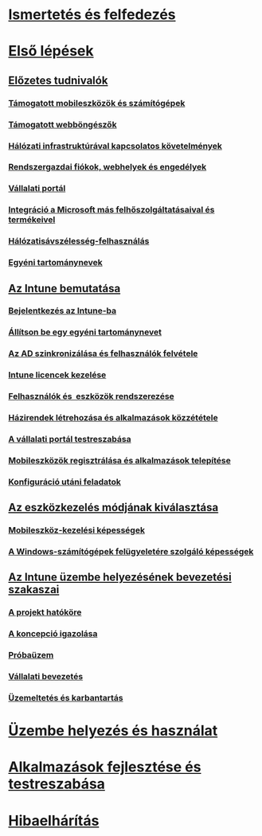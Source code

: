 # [Ismertetés és felfedezés](/intune/understand-explore/introduction-to-microsoft-intune)

# [Első lépések](what-to-know-before-you-start-microsoft-intune.md)
## [Előzetes tudnivalók](what-to-know-before-you-start-microsoft-intune.md)
### [Támogatott mobileszközök és számítógépek](supported-mobile-devices-and-computers.md)
### [Támogatott webböngészők](supported-web-browsers.md)
### [Hálózati infrastruktúrával kapcsolatos követelmények](network-infrastructure-requirements-for-microsoft-intune.md)
### [Rendszergazdai fiókok, webhelyek és engedélyek](administrative-accounts-websites-perms.md)
### [Vállalati portál](microsoft-intune-company-portal.md)
### [Integráció a Microsoft más felhőszolgáltatásaival és termékeivel](integration-with-cloud-services.md)
### [Hálózatisávszélesség-felhasználás](network-bandwidth-use.md)
### [Egyéni tartománynevek](domain-names-for-microsoft-intune.md)

## [Az Intune bemutatása](start-with-a-paid-subscription-to-microsoft-intune.md)
### [Bejelentkezés az Intune-ba](start-with-a-paid-subscription-to-microsoft-intune-step-1.md)
### [Állítson be egy egyéni tartománynevet](start-with-a-paid-subscription-to-microsoft-intune-step-2.md)
### [Az AD szinkronizálása és felhasználók felvétele](start-with-a-paid-subscription-to-microsoft-intune-step-3.md)
### [Intune licencek kezelése](start-with-a-paid-subscription-to-microsoft-intune-step-4.md)
### [Felhasználók és  eszközök rendszerezése](start-with-a-paid-subscription-to-microsoft-intune-step-5.md)
### [Házirendek létrehozása és alkalmazások közzététele](start-with-a-paid-subscription-to-microsoft-intune-step-6.md)
### [A vállalati portál testreszabása](start-with-a-paid-subscription-to-microsoft-intune-step-7.md)
### [Mobileszközök regisztrálása és alkalmazások telepítése](start-with-a-paid-subscription-to-microsoft-intune-step-8.md)
### [Konfiguráció utáni feladatok](post-configuration-tasks.md)

## [Az eszközkezelés módjának kiválasztása](choose-how-to-manage-devices.md)
### [Mobileszköz-kezelési képességek](mobile-device-management-capabilities-in-microsoft-intune.md)
### [A Windows-számítógépek felügyeletére szolgáló képességek](windows-pc-management-capabilities-in-microsoft-intune.md)

## [Az Intune üzembe helyezésének bevezetési szakaszai](rollout-phases-for-microsoft-intune-deployment.md)
### [A projekt hatóköre](project-scope.md)
### [A koncepció igazolása](proof-of-concept.md)
### [Próbaüzem](pilot.md)
### [Vállalati bevezetés](enterprise-rollout.md)
### [Üzemeltetés és karbantartás](operations-and-maintenance.md)

<!-- # [Plan and Design](/intune/plan-design/ways-to-do-enterprise-mobility) -->
# [Üzembe helyezés és használat](/intune/deploy-use/overview-of-device-and-app-lifecycles-in-microsoft-intune)
# [Alkalmazások fejlesztése és testreszabása](/intune/develop/intune-app-sdk)
# [Hibaelhárítás](/intune/troubleshoot/general-troubleshooting-tips-for-microsoft-intune)


<!--HONumber=Jul16_HO3-->


